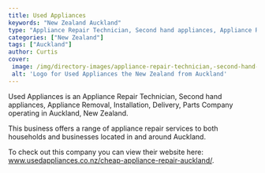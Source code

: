 ```yaml
---
title: Used Appliances
keywords: "New Zealand Auckland"
type: "Appliance Repair Technician, Second hand appliances, Appliance Removal, Installation, Delivery, Parts"
categories: ["New Zealand"]
tags: ["Auckland"]
author: Curtis
cover: 
 image: /img/directory-images/appliance-repair-technician,-second-hand-appliances,-appliance-removal,-installation,-delivery,-parts/used-appliances.webp
 alt: 'Logo for Used Appliances the New Zealand from Auckland'
---
```


Used Appliances is an Appliance Repair Technician, Second hand appliances, Appliance Removal, Installation, Delivery, Parts Company operating in Auckland, New Zealand.

This business offers a range of appliance repair services to both households and businesses located in and around Auckland.



To check out this company you can view their website here: www.usedappliances.co.nz/cheap-appliance-repair-auckland/.
